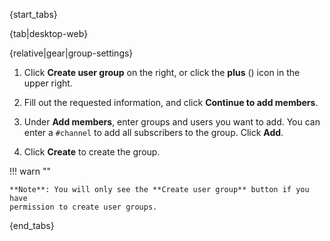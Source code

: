{start_tabs}

{tab|desktop-web}

{relative|gear|group-settings}

1. Click **Create user group** on the right, or click the **plus**
   (<i class="fa fa-plus"></i>) icon in the upper right.

1. Fill out the requested information, and click **Continue to add
   members**.

1. Under **Add members**, enter groups and users you want to add. You can enter
   a `#channel` to add all subscribers to the group. Click **Add**.

1. Click **Create** to create the group.

!!! warn ""

    **Note**: You will only see the **Create user group** button if you have
    permission to create user groups.

{end_tabs}
